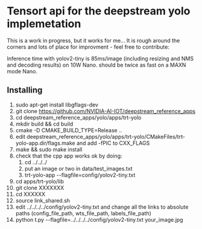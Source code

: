 # Tensort api for the deepstream yolo implemetation

This is a work in progress, but it works for me... It is rough around the corners and lots of place for improvment - feel free to contribute:

Inference time with yolov2-tiny is 85ms/image (including resizing and NMS and decoding results) on 10W Nano. should be twice as fast on a MAXN mode Nano.


## Installing

1. sudo apt-get install libgflags-dev
1. git clone https://github.com/NVIDIA-AI-IOT/deepstream_reference_apps
1. cd deepstream_reference_apps/yolo/apps/trt-yolo
1. mkdir build && cd build
1. cmake -D CMAKE_BUILD_TYPE=Release ..
1. edit deepstream_reference_apps/yolo/apps/trt-yolo/CMakeFiles/trt-yolo-app.dir/flags.make and add -fPIC to CXX_FLAGS
1. make && sudo make install
1. check that the cpp app works ok by doing:
	1. cd ../../../
	1. put an image or two in data/test_images.txt
	1. trt-yolo-app --flagfile=config/yolov2-tiny.txt
1. cd apps/trt-yolo/lib
1. git clone XXXXXXX
1. cd XXXXXX
1. source link_shared.sh
1. edit ../../../../config/yolov2-tiny.txt and change all the links to absolute paths (config_file_path, wts_file_path, labels_file_path)
1. python t.py --flagfile=../../../../config/yolov2-tiny.txt your_image.jpg
